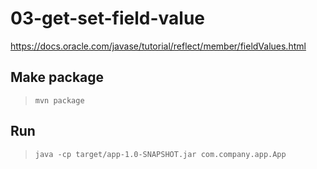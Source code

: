# 03-get-set-field-value

https://docs.oracle.com/javase/tutorial/reflect/member/fieldValues.html

## Make package

> `mvn package`

## Run

> `java -cp target/app-1.0-SNAPSHOT.jar com.company.app.App`
